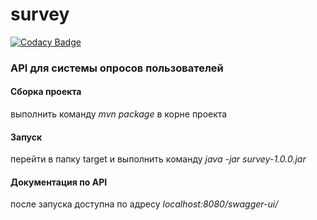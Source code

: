 # survey

[![Codacy Badge](https://api.codacy.com/project/badge/Grade/d055d478dbbe479aa922a36434cacab0)](https://app.codacy.com/gh/Bulat-R/survey?utm_source=github.com&utm_medium=referral&utm_content=Bulat-R/survey&utm_campaign=Badge_Grade_Settings)

###  API для системы опросов пользователей
#### Сборка проекта
выполнить команду *mvn package* в корне проекта
#### Запуск
перейти в папку target и выполнить команду *java -jar survey-1.0.0.jar*
#### Документация по API
после запуска доступна по адресу *localhost:8080/swagger-ui/*
